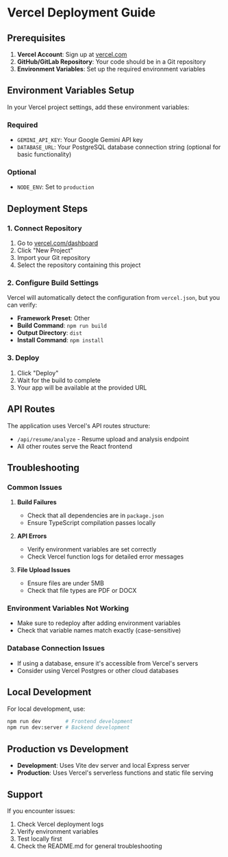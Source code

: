# Vercel Deployment Guide

## Prerequisites

1. **Vercel Account**: Sign up at [vercel.com](https://vercel.com)
2. **GitHub/GitLab Repository**: Your code should be in a Git repository
3. **Environment Variables**: Set up the required environment variables

## Environment Variables Setup

In your Vercel project settings, add these environment variables:

### Required
- `GEMINI_API_KEY`: Your Google Gemini API key
- `DATABASE_URL`: Your PostgreSQL database connection string (optional for basic functionality)

### Optional
- `NODE_ENV`: Set to `production`

## Deployment Steps

### 1. Connect Repository
1. Go to [vercel.com/dashboard](https://vercel.com/dashboard)
2. Click "New Project"
3. Import your Git repository
4. Select the repository containing this project

### 2. Configure Build Settings
Vercel will automatically detect the configuration from `vercel.json`, but you can verify:

- **Framework Preset**: Other
- **Build Command**: `npm run build`
- **Output Directory**: `dist`
- **Install Command**: `npm install`

### 3. Deploy
1. Click "Deploy"
2. Wait for the build to complete
3. Your app will be available at the provided URL

## API Routes

The application uses Vercel's API routes structure:

- `/api/resume/analyze` - Resume upload and analysis endpoint
- All other routes serve the React frontend

## Troubleshooting

### Common Issues

1. **Build Failures**
   - Check that all dependencies are in `package.json`
   - Ensure TypeScript compilation passes locally

2. **API Errors**
   - Verify environment variables are set correctly
   - Check Vercel function logs for detailed error messages

3. **File Upload Issues**
   - Ensure files are under 5MB
   - Check that file types are PDF or DOCX

### Environment Variables Not Working
- Make sure to redeploy after adding environment variables
- Check that variable names match exactly (case-sensitive)

### Database Connection Issues
- If using a database, ensure it's accessible from Vercel's servers
- Consider using Vercel Postgres or other cloud databases

## Local Development

For local development, use:

```bash
npm run dev        # Frontend development
npm run dev:server # Backend development
```

## Production vs Development

- **Development**: Uses Vite dev server and local Express server
- **Production**: Uses Vercel's serverless functions and static file serving

## Support

If you encounter issues:
1. Check Vercel deployment logs
2. Verify environment variables
3. Test locally first
4. Check the README.md for general troubleshooting 